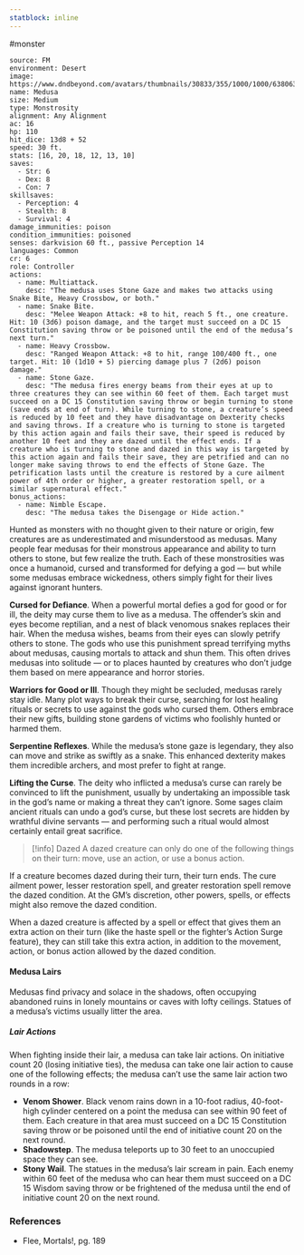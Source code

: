 ```yaml
---
statblock: inline
---
```

 #monster 

```statblock
source: FM
environment: Desert
image: https://www.dndbeyond.com/avatars/thumbnails/30833/355/1000/1000/638063862056716335.png
name: Medusa
size: Medium
type: Monstrosity
alignment: Any Alignment
ac: 16
hp: 110
hit_dice: 13d8 + 52
speed: 30 ft.
stats: [16, 20, 18, 12, 13, 10]
saves:
  - Str: 6
  - Dex: 8
  - Con: 7
skillsaves:
  - Perception: 4
  - Stealth: 8
  - Survival: 4
damage_immunities: poison
condition_immunities: poisoned
senses: darkvision 60 ft., passive Perception 14
languages: Common
cr: 6
role: Controller
actions:
  - name: Multiattack.
    desc: "The medusa uses Stone Gaze and makes two attacks using Snake Bite, Heavy Crossbow, or both."
  - name: Snake Bite.
    desc: "Melee Weapon Attack: +8 to hit, reach 5 ft., one creature. Hit: 10 (3d6) poison damage, and the target must succeed on a DC 15 Constitution saving throw or be poisoned until the end of the medusa’s next turn."
  - name: Heavy Crossbow.
    desc: "Ranged Weapon Attack: +8 to hit, range 100/400 ft., one target. Hit: 10 (1d10 + 5) piercing damage plus 7 (2d6) poison damage."
  - name: Stone Gaze.
    desc: "The medusa fires energy beams from their eyes at up to three creatures they can see within 60 feet of them. Each target must succeed on a DC 15 Constitution saving throw or begin turning to stone (save ends at end of turn). While turning to stone, a creature’s speed is reduced by 10 feet and they have disadvantage on Dexterity checks and saving throws. If a creature who is turning to stone is targeted by this action again and fails their save, their speed is reduced by another 10 feet and they are dazed until the effect ends. If a creature who is turning to stone and dazed in this way is targeted by this action again and fails their save, they are petrified and can no longer make saving throws to end the effects of Stone Gaze. The petrification lasts until the creature is restored by a cure ailment power of 4th order or higher, a greater restoration spell, or a similar supernatural effect."
bonus_actions:
  - name: Nimble Escape.
    desc: "The medusa takes the Disengage or Hide action."
```

Hunted as monsters with no thought given to their nature or origin, few creatures are as underestimated and misunderstood as medusas. Many people fear medusas for their monstrous appearance and ability to turn others to stone, but few realize the truth. Each of these monstrosities was once a humanoid, cursed and transformed for defying a god — but while some medusas embrace wickedness, others simply fight for their lives against ignorant hunters.

**Cursed for Defiance**. When a powerful mortal defies a god for good or for ill, the deity may curse them to live as a medusa. The offender’s skin and eyes become reptilian, and a nest of black venomous snakes replaces their hair. When the medusa wishes, beams from their eyes can slowly petrify others to stone.
The gods who use this punishment spread terrifying myths about medusas, causing mortals to attack and shun them. This often drives medusas into solitude — or to places haunted by creatures who don’t judge them based on mere appearance and horror stories.

**Warriors for Good or Ill**. Though they might be secluded, medusas rarely stay idle. Many plot ways to break their curse, searching for lost healing rituals or secrets to use against the gods who cursed them. Others embrace their new gifts, building stone gardens of victims who foolishly hunted or harmed them.

**Serpentine Reflexes**. While the medusa’s stone gaze is legendary, they also can move and strike as swiftly as a snake. This enhanced dexterity makes them incredible archers, and most prefer to fight at range.

**Lifting the Curse**. The deity who inflicted a medusa’s curse can rarely be convinced to lift the punishment, usually by undertaking an impossible task in the god’s name or making a threat they can’t ignore. Some sages claim ancient rituals can undo a god’s curse, but these lost secrets are hidden by wrathful divine servants — and performing such a ritual would almost certainly entail great sacrifice.

> [!info] Dazed
A dazed creature can only do one of the following things on their turn: move, use an action, or use a bonus action.
>
If a creature becomes dazed during their turn, their turn ends. The cure ailment power, lesser restoration spell, and greater restoration spell remove the dazed condition. At the GM’s discretion, other powers, spells, or effects might also remove the dazed condition.
>
When a dazed creature is affected by a spell or effect that gives them an extra action on their turn (like the haste spell or the fighter’s Action Surge feature), they can still take this extra action, in addition to the movement, action, or bonus action allowed by the dazed condition.

#### Medusa Lairs

Medusas find privacy and solace in the shadows, often occupying abandoned ruins in lonely mountains or caves with lofty ceilings. Statues of a medusa’s victims usually litter the area.

##### Lair Actions
When fighting inside their lair, a medusa can take lair actions. On initiative count 20 (losing initiative ties), the medusa can take one lair action to cause one of the following effects; the medusa can’t use the same lair action two rounds in a row:
- **Venom Shower**. Black venom rains down in a 10-foot radius, 40-foot-high cylinder centered on a point the medusa can see within 90 feet of them. Each creature in that area must succeed on a DC 15 Constitution saving throw or be poisoned until the end of initiative count 20 on the next round.
- **Shadowstep**. The medusa teleports up to 30 feet to an unoccupied space they can see.
- **Stony Wail**. The statues in the medusa’s lair scream in pain. Each enemy within 60 feet of the medusa who can hear them must succeed on a DC 15 Wisdom saving throw or be frightened of the medusa until the end of initiative count 20 on the next round.

### References

* Flee, Mortals!, pg. 189
